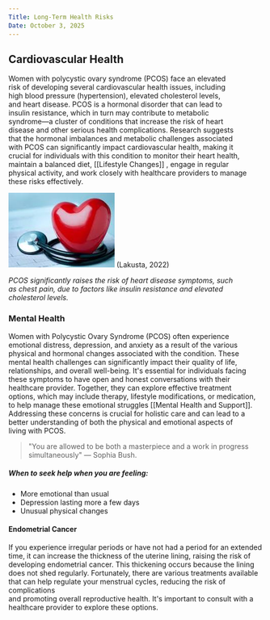 ```yaml
---
Title: Long-Term Health Risks
Date: October 3, 2025
---
```

## Cardiovascular Health

Women with polycystic ovary syndrome (PCOS) face an elevated   
risk of developing several cardiovascular health issues, including  
high blood pressure (hypertension), elevated cholesterol levels,  
and heart disease. PCOS is a hormonal disorder that can lead to  
insulin resistance, which in turn may contribute to metabolic  
syndrome—a cluster of conditions that increase the risk of heart  
disease and other serious health complications. Research suggests  
that the hormonal imbalances and metabolic challenges associated  
with PCOS can significantly impact cardiovascular health, making it  
crucial for individuals with this condition to monitor their heart health,  
maintain a balanced diet, [[Lifestyle Changes]] , engage in regular  
physical activity, and work closely with healthcare providers to manage  
these risks effectively.

![heart health](image-1.png) 
(Lakusta, 2022)

*PCOS significantly raises the risk of heart disease symptoms, such  
as chest pain, due to factors like insulin resistance and elevated  
cholesterol levels.*

### Mental Health

Women with Polycystic Ovary Syndrome (PCOS) often experience  
emotional distress, depression, and anxiety as a result of the various  
physical and hormonal changes associated with the condition. These  
mental health challenges can significantly impact their quality of life,  
relationships, and overall well-being. It's essential for individuals facing  
these symptoms to have open and honest conversations with their  
healthcare provider. Together, they can explore effective treatment  
options, which may include therapy, lifestyle modifications, or medication,  
to help manage these emotional struggles [[Mental Health and Support]].  
Addressing these concerns is crucial for holistic care and can lead to a  
better understanding of both the physical and emotional aspects of  
living with PCOS.


> "You are allowed to be both a masterpiece and a work in progress  
> simultaneously" — Sophia Bush. 


##### When to seek help when you are feeling:

- More emotional than usual
- Depression lasting more a few days
- Unusual physical changes

#### Endometrial Cancer

If you experience irregular periods or have not had a period for an extended  
time, it can increase the thickness of the uterine lining, raising the risk of  
developing endometrial cancer. This thickening occurs because the lining  
does not shed regularly. Fortunately, there are various treatments available  
that can help regulate your menstrual cycles, reducing the risk of complications  
and promoting overall reproductive health. It's important to consult with a  
healthcare provider to explore these options.